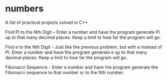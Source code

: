 numbers
=======

A list of practical projects solved in C++

Find PI to the Nth Digit – Enter a number and have the program generate PI up to that many decimal places. Keep a limit to how far the program will go.

Find e to the Nth Digit - Just like the previous problem, but with e instead of PI.  Enter a number and have the program generate e up to that many decimal places.  Keep a limit to how far the program will go.

Fibonacci Sequence - Enter a number and have the program generate the Fibonacci sequence to that number or to the Nth number.
